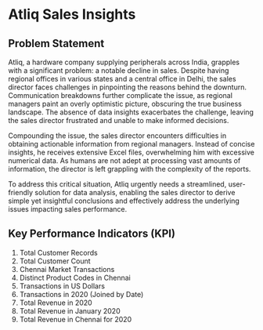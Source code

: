 # Atliq Sales Insights

## Problem Statement 

Atliq, a hardware company supplying peripherals across India, grapples with a significant problem: a notable decline in sales. Despite having regional offices in various states and a central office in Delhi, the sales director faces challenges in pinpointing the reasons behind the downturn. Communication breakdowns further complicate the issue, as regional managers paint an overly optimistic picture, obscuring the true business landscape. The absence of data insights exacerbates the challenge, leaving the sales director frustrated and unable to make informed decisions.

Compounding the issue, the sales director encounters difficulties in obtaining actionable information from regional managers. Instead of concise insights, he receives extensive Excel files, overwhelming him with excessive numerical data. As humans are not adept at processing vast amounts of information, the director is left grappling with the complexity of the reports. 

To address this critical situation, Atliq urgently needs a streamlined, user-friendly solution for data analysis, enabling the sales director to derive simple yet insightful conclusions and effectively address the underlying issues impacting sales performance.

## Key Performance Indicators (KPI)

1. Total Customer Records
2. Total Customer Count
3. Chennai Market Transactions
4. Distinct Product Codes in Chennai
5. Transactions in US Dollars
6. Transactions in 2020 (Joined by Date)
7. Total Revenue in 2020
8. Total Revenue in January 2020
9. Total Revenue in Chennai for 2020
